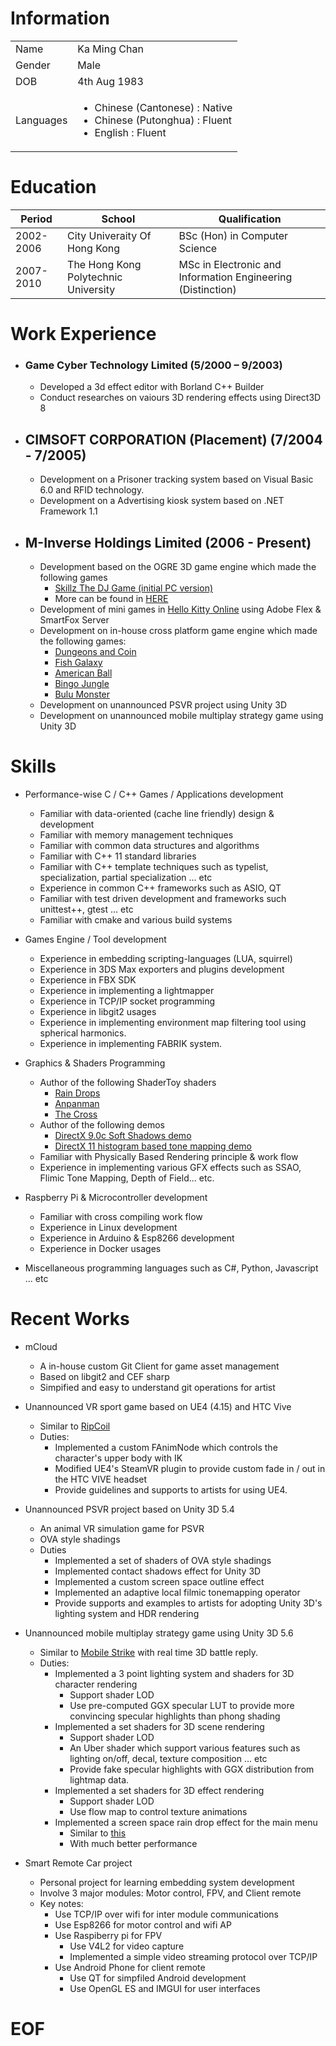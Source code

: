 # Information

|  |  |
|---|---|
| Name | Ka Ming Chan |
| Gender | Male |
| DOB | 4th Aug 1983 |
| Languages | <ul><li>Chinese (Cantonese) : Native</li><li>Chinese (Putonghua) : Fluent</li><li>English : Fluent</li></ul> |

# Education

| Period | School | Qualification |
| --- | --- | --- |
| 2002-2006 | City Univeraity Of Hong Kong | BSc (Hon) in Computer Science |
| 2007-2010 | The Hong Kong Polytechnic University | MSc in Electronic and Information Engineering (Distinction) |

# Work Experience

* ### Game Cyber Technology Limited (5/2000 – 9/2003)
  * Developed a 3d effect editor with Borland C++ Builder
  * Conduct researches on vaiours 3D rendering effects using Direct3D 8

* ## CIMSOFT CORPORATION (Placement) (7/2004 - 7/2005)
  * Development on a Prisoner tracking system based on Visual Basic 6.0 and RFID technology.
  * Development on a Advertising kiosk system based on .NET Framework 1.1
  
* ## M-Inverse Holdings Limited (2006 - Present)
  * Development based on the OGRE 3D game engine which made the following games
    * [Skillz The DJ Game (initial PC version)](https://www.youtube.com/watch?v=DdtkrJLpqu0)
    * More can be found in [HERE](http://www.m-inverse.com/works.html)
  * Development of mini games in [Hello Kitty Online](https://en.wikipedia.org/wiki/Hello_Kitty_Online) using Adobe Flex & SmartFox Server
  * Development on in-house cross platform game engine which made the following games:
    * [Dungeons and Coin](https://play.google.com/store/apps/details?id=com.sigmagame.coinpusher&hl=en)
    * [Fish Galaxy](https://play.google.com/store/apps/details?id=com.sigmagame.fishgalaxy&hl=en)
    * [American Ball](https://play.google.com/store/apps/details?id=com.sigmagame.americanball&hl=en)
    * [Bingo Jungle](https://play.google.com/store/apps/details?id=com.sigmagame.bingojungle&hl=en)
    * [Bulu Monster](https://play.google.com/store/apps/details?id=com.sigmagame.imonster&hl=en)
  * Development on unannounced PSVR project using Unity 3D
  * Development on unannounced mobile multiplay strategy game using Unity 3D

# Skills

* Performance-wise C / C++ Games / Applications development
  * Familiar with data-oriented (cache line friendly) design & development
  * Familiar with memory management techniques
  * Familiar with common data structures and algorithms
  * Familiar with C++ 11 standard libraries
  * Familiar with C++ template techniques such as typelist, specialization, partial specialization ... etc
  * Experience in common C++ frameworks such as ASIO, QT
  * Familiar with test driven development and frameworks such unittest++, gtest ... etc
  * Familiar with cmake and various build systems

* Games Engine / Tool development
  * Experience in embedding scripting-languages (LUA, squirrel)
  * Experience in 3DS Max exporters and plugins development
  * Experience in FBX SDK
  * Experience in implementing a lightmapper
  * Experience in TCP/IP socket programming
  * Experience in libgit2 usages
  * Experience in implementing environment map filtering tool using spherical harmonics.
  * Experience in implementing FABRIK system.

* Graphics & Shaders Programming
  * Author of the following ShaderToy shaders
    * [Rain Drops](https://www.shadertoy.com/view/llfczH)
    * [Anpanman](https://www.shadertoy.com/view/MdV3R3)
    * [The Cross](https://www.shadertoy.com/view/XsfGR7)
  * Author of the following demos
    * [DirectX 9.0c Soft Shadows demo](https://www.youtube.com/watch?v=E-qdbqYblgY)
    * [DirectX 11 histogram based tone mapping demo](https://www.youtube.com/watch?v=w_Z4GOlokvA)
  * Familiar with Physically Based Rendering principle & work flow
  * Experience in implementing various GFX effects such as SSAO, Flimic Tone Mapping, Depth of Field... etc.

* Raspberry Pi & Microcontroller development
  * Familiar with cross compiling work flow
  * Experience in Linux development
  * Experience in Arduino & Esp8266 development
  * Experience in Docker usages

* Miscellaneous programming languages such as C#, Python, Javascript ... etc

# Recent Works

* mCloud
  * A in-house custom Git Client for game asset management
  * Based on libgit2 and CEF sharp
  * Simpified and easy to understand git operations for artist

* Unannounced VR sport game based on UE4 (4.15) and HTC Vive
  * Similar to [RipCoil](https://www.youtube.com/watch?v=gELTZzntr7Q)
  * Duties:
    * Implemented a custom FAnimNode which controls the character's upper body with IK
    * Modified UE4's SteamVR plugin to provide custom fade in / out in the HTC VIVE headset
    * Provide guidelines and supports to artists for using UE4.

* Unannounced PSVR project based on Unity 3D 5.4
  * An animal VR simulation game for PSVR
  * OVA style shadings
  * Duties
    * Implemented a set of shaders of OVA style shadings
    * Implemented contact shadows effect for Unity 3D
    * Implemented a custom screen space outline effect
    * Implemented an adaptive local filmic tonemapping operator
    * Provide supports and examples to artists for adopting Unity 3D's lighting system and HDR rendering

* Unannounced mobile multiplay strategy game using Unity 3D 5.6
  * Similar to [Mobile Strike](https://www.mobilestrikeapp.com/) with real time 3D battle reply.
  * Duties:
    * Implemented a 3 point lighting system and shaders for 3D character rendering
      * Support shader LOD
      * Use pre-computed GGX specular LUT to provide more convincing specular highlights than phong shading
    * Implemented a set shaders for 3D scene rendering
      * Support shader LOD
      * An Uber shader which support various features such as lighting on/off, decal, texture composition ... etc
      * Provide fake specular highlights with GGX distribution from lightmap data.
    * Implemented a set shaders for 3D effect rendering
      * Support shader LOD
      * Use flow map to control texture animations
    * Implemented a screen space rain drop effect for the main menu
      * Similar to [this](https://tympanus.net/codrops/2015/11/04/rain-water-effect-experiments/)
      * With much better performance

* Smart Remote Car project
  * Personal project for learning embedding system development
  * Involve 3 major modules: Motor control, FPV, and Client remote 
  * Key notes:
    * Use TCP/IP over wifi for inter module communications
    * Use Esp8266 for motor control and wifi AP
    * Use Raspiberry pi for FPV
      * Use V4L2 for video capture
      * Implemented a simple video streaming protocol over TCP/IP
    * Use Android Phone for client remote
      * Use QT for simpfiled Android development
      * Use OpenGL ES and IMGUI for user interfaces

# EOF
